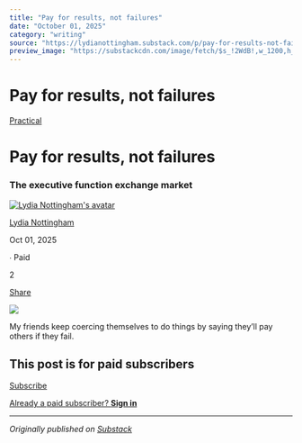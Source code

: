 ```yaml
---
title: "Pay for results, not failures"
date: "October 01, 2025"
category: "writing"
source: "https://lydianottingham.substack.com/p/pay-for-results-not-failures"
preview_image: "https://substackcdn.com/image/fetch/$s_!2WdB!,w_1200,h_600,c_fill,f_jpg,q_auto:good,fl_progressive:steep,g_auto/https%3A%2F%2Fsubstack-post-media.s3.amazonaws.com%2Fpublic%2Fimages%2F5edfb13a-2af7-499a-b5b2-55fd98403dca_716x364.png"
---
```


# Pay for results, not failures

[Practical](https://lydianottingham.substack.com/s/practical/?utm_source=substack&utm_medium=menu)

# Pay for results, not failures

### The executive function exchange market

[![Lydia Nottingham's avatar](https://substackcdn.com/image/fetch/$s_!vtly!,w_36,h_36,c_fill,f_auto,q_auto:good,fl_progressive:steep/https%3A%2F%2Fsubstack-post-media.s3.amazonaws.com%2Fpublic%2Fimages%2F00b9f6ba-3b98-4eab-af7a-8b677e3d2c62_1126x1126.jpeg)](https://substack.com/@lydianottingham)

[Lydia Nottingham](https://substack.com/@lydianottingham)

Oct 01, 2025

∙ Paid

2

[](https://lydianottingham.substack.com/p/pay-for-results-not-failures/comments)

[Share](javascript:void\(0\))

[![](https://substackcdn.com/image/fetch/$s_!2WdB!,w_1456,c_limit,f_auto,q_auto:good,fl_progressive:steep/https%3A%2F%2Fsubstack-post-media.s3.amazonaws.com%2Fpublic%2Fimages%2F5edfb13a-2af7-499a-b5b2-55fd98403dca_716x364.png)](https://substackcdn.com/image/fetch/$s_!2WdB!,f_auto,q_auto:good,fl_progressive:steep/https%3A%2F%2Fsubstack-post-media.s3.amazonaws.com%2Fpublic%2Fimages%2F5edfb13a-2af7-499a-b5b2-55fd98403dca_716x364.png)

My friends keep coercing themselves to do things by saying they’ll pay others if they fail.

## This post is for paid subscribers

[Subscribe](https://lydianottingham.substack.com/subscribe?simple=true&next=https%3A%2F%2Flydianottingham.substack.com%2Fp%2Fpay-for-results-not-failures&utm_source=paywall&utm_medium=web&utm_content=174989661)

[Already a paid subscriber? **Sign in**](https://substack.com/sign-in?redirect=%2Fp%2Fpay-for-results-not-failures&for_pub=lydianottingham&change_user=false)


---

*Originally published on [Substack](https://lydianottingham.substack.com/p/pay-for-results-not-failures)*

